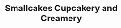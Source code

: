 ---
title: "Smallcakes Cupcakery and Creamery"
url: /oxford/smallcakes-cupcakery-and-creamery/
shop: bakery
---